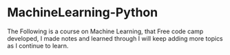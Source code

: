 # MachineLearning-Python
The Following is a course on Machine Learning, that Free code camp developed, I made notes and learned through I will keep adding more topics as I continue to learn.
